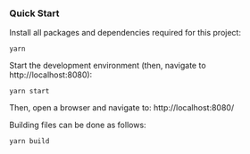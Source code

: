 ### Quick Start
Install all packages and dependencies required for this project:

    yarn
    
Start the development environment (then, navigate to http://localhost:8080):

    yarn start
 
Then, open a browser and navigate to: http://localhost:8080/ 
    
Building files can be done as follows:

    yarn build

